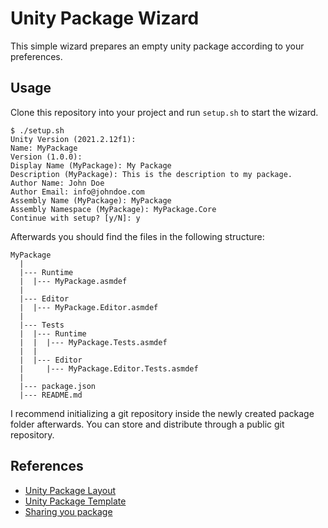 # Unity Package Wizard

This simple wizard prepares an empty unity package according to your preferences.

## Usage

Clone this repository into your project and run `setup.sh` to start the wizard.

```
$ ./setup.sh
Unity Version (2021.2.12f1):
Name: MyPackage
Version (1.0.0):
Display Name (MyPackage): My Package
Description (MyPackage): This is the description to my package.
Author Name: John Doe
Author Email: info@johndoe.com
Assembly Name (MyPackage): MyPackage
Assembly Namespace (MyPackage): MyPackage.Core
Continue with setup? [y/N]: y
```

Afterwards you should find the files in the following structure:

```
MyPackage
  |
  |--- Runtime
  |  |--- MyPackage.asmdef
  |
  |--- Editor
  |  |--- MyPackage.Editor.asmdef
  |
  |--- Tests
  |  |--- Runtime
  |  |  |--- MyPackage.Tests.asmdef
  |  |
  |  |--- Editor
  |     |--- MyPackage.Editor.Tests.asmdef
  |
  |--- package.json
  |--- README.md
```

I recommend initializing a git repository inside the newly created package folder afterwards.
You can store and distribute through a public git repository.

## References

- [Unity Package Layout](https://docs.unity3d.com/Manual/cus-layout.html)
- [Unity Package Template](https://github.com/yanicksenn/unity-package-template)
- [Sharing you package](https://docs.unity3d.com/Manual/cus-share.html)
